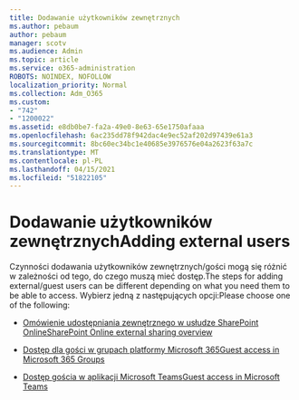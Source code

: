 ```yaml
---
title: Dodawanie użytkowników zewnętrznych
ms.author: pebaum
author: pebaum
manager: scotv
ms.audience: Admin
ms.topic: article
ms.service: o365-administration
ROBOTS: NOINDEX, NOFOLLOW
localization_priority: Normal
ms.collection: Adm_O365
ms.custom:
- "742"
- "1200022"
ms.assetid: e8db0be7-fa2a-49e0-8e63-65e1750afaaa
ms.openlocfilehash: 6ac235dd78f942dac4e9ec52af202d97439e61a3
ms.sourcegitcommit: 8bc60ec34bc1e40685e3976576e04a2623f63a7c
ms.translationtype: MT
ms.contentlocale: pl-PL
ms.lasthandoff: 04/15/2021
ms.locfileid: "51822105"
---
```

# <a name="adding-external-users"></a><span data-ttu-id="7e716-102">Dodawanie użytkowników zewnętrznych</span><span class="sxs-lookup"><span data-stu-id="7e716-102">Adding external users</span></span>

<span data-ttu-id="7e716-103">Czynności dodawania użytkowników zewnętrznych/gości mogą się różnić w zależności od tego, do czego muszą mieć dostęp.</span><span class="sxs-lookup"><span data-stu-id="7e716-103">The steps for adding external/guest users can be different depending on what you need them to be able to access.</span></span> <span data-ttu-id="7e716-104">Wybierz jedną z następujących opcji:</span><span class="sxs-lookup"><span data-stu-id="7e716-104">Please choose one of the following:</span></span>
  
- [<span data-ttu-id="7e716-105">Omówienie udostępniania zewnętrznego w usłudze SharePoint Online</span><span class="sxs-lookup"><span data-stu-id="7e716-105">SharePoint Online external sharing overview</span></span>](https://docs.microsoft.com/sharepoint/external-sharing-overview)

- [<span data-ttu-id="7e716-106">Dostęp dla gości w grupach platformy Microsoft 365</span><span class="sxs-lookup"><span data-stu-id="7e716-106">Guest access in Microsoft 365 Groups</span></span>](https://support.office.com/article/guest-access-in-office-365-groups-bfc7a840-868f-4fd6-a390-f347bf51aff6)

- [<span data-ttu-id="7e716-107">Dostęp gościa w aplikacji Microsoft Teams</span><span class="sxs-lookup"><span data-stu-id="7e716-107">Guest access in Microsoft Teams</span></span>](https://docs.microsoft.com/microsoftteams/guest-access-checklist)
